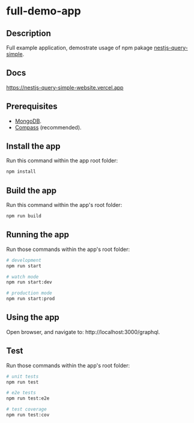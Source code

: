 # full-demo-app

## Description
Full example application, demostrate usage of npm pakage [nestjs-query-simple](https://www.npmjs.com/package/nestjs-query-simple).

## Docs
https://nestjs-query-simple-website.vercel.app

## Prerequisites
* [MongoDB](https://www.mongodb.com/docs/manual/tutorial/install-mongodb-on-os-x/).
* [Compass](https://www.mongodb.com/products/compass) (recommended).

## Install the app
Run this command within the app root folder:
``` bash
npm install
```

## Build the app
Run this command within the app's root folder:
``` bash
npm run build
```

## Running the app
Run those commands within the app's root folder:
``` bash
# development
npm run start

# watch mode
npm run start:dev

# production mode
npm run start:prod
```

## Using the app
Open browser, and navigate to: http://localhost:3000/graphql.

## Test
Run those commands within the app's root folder:
```bash
# unit tests
npm run test

# e2e tests
npm run test:e2e

# test coverage
npm run test:cov
```